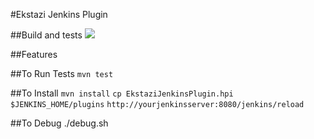 #Ekstazi Jenkins Plugin

##Build and tests
<a href='https://travis-ci.org/peterlvilim/EkstaziJenkinsPlugin'><img src='https://secure.travis-ci.org/peterlvilim/EkstaziJenkinsPlugin.png?branch=master'></a>

##Features

##To Run Tests
`mvn test`

##To Install
`mvn install`
`cp EkstaziJenkinsPlugin.hpi $JENKINS_HOME/plugins`
`http://yourjenkinsserver:8080/jenkins/reload`

##To Debug
./debug.sh
